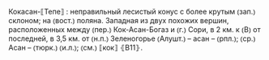 ---
---

Кокасан-⟦Тепе⟧
: неправильный лесистый конус с более крутым ⦅зап.⦆ склоном; на ⦅вост.⦆ поляна. Западная из двух похожих вершин, расположенных между ⦅пер.⦆ Кок-Асан-Богаз и ⦅г.⦆ Сори, в 2 км. к ⦅В⦆ от последней, в 3,5 км. от ⦅н.п.⦆ Зеленогорье ⦅Алушт.⦆ – асан – ⦅рпл.⦆; ⦅ср.⦆ Асан – ⦅тюрк.⦆ ⦅и.л.⦆; ⦅см.⦆ ⟦кок⟧ ⦃В11⦄.

